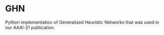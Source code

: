# GHN
Python implementation of Generalized Heuristic Networks that was used in our AAAI-21 publication.
